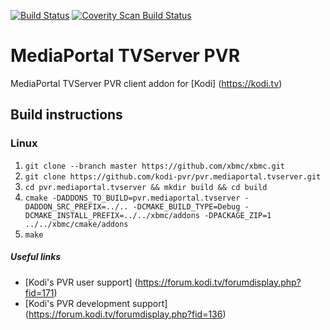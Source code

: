[![Build Status](https://travis-ci.org/kodi-pvr/pvr.mediaportal.tvserver.svg?branch=Matrix)](https://travis-ci.org/kodi-pvr/pvr.mediaportal.tvserver/branches)
[![Coverity Scan Build Status](https://scan.coverity.com/projects/5120/badge.svg)](https://scan.coverity.com/projects/5120)

# MediaPortal TVServer PVR
MediaPortal TVServer PVR client addon for [Kodi] (https://kodi.tv)

## Build instructions

### Linux

1. `git clone --branch master https://github.com/xbmc/xbmc.git`
2. `git clone https://github.com/kodi-pvr/pvr.mediaportal.tvserver.git`
3. `cd pvr.mediaportal.tvserver && mkdir build && cd build`
4. `cmake -DADDONS_TO_BUILD=pvr.mediaportal.tvserver -DADDON_SRC_PREFIX=../.. -DCMAKE_BUILD_TYPE=Debug -DCMAKE_INSTALL_PREFIX=../../xbmc/addons -DPACKAGE_ZIP=1 ../../xbmc/cmake/addons`
5. `make`

##### Useful links

* [Kodi's PVR user support] (https://forum.kodi.tv/forumdisplay.php?fid=171)
* [Kodi's PVR development support] (https://forum.kodi.tv/forumdisplay.php?fid=136)
